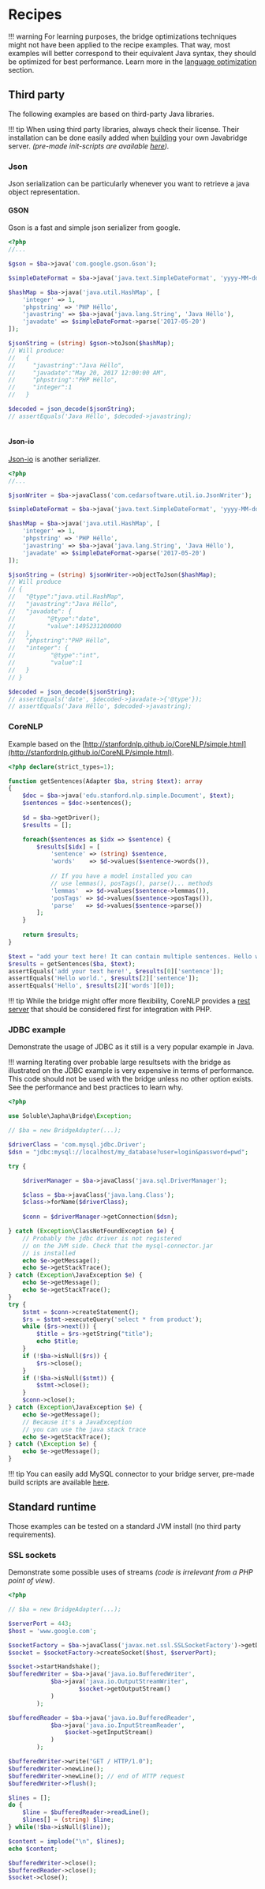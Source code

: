 # Recipes

!!! warning
    For learning purposes, the bridge optimizations techniques might not have 
    been applied to the recipe examples. That way, most examples will better correspond 
    to their equivalent Java syntax, they should be optimized for
    best performance. Learn more in the [language optimization](./language_optimizations.md) section. 

## Third party

The following examples are based on third-party Java libraries. 

!!! tip
    When using third party libraries, always check their license.
    Their installation can be done easily added when 
    [building](./install_server.md) your own Javabridge server. 
    *(pre-made init-scripts are available [here](https://github.com/belgattitude/php-java-bridge/blob/master/init-scripts/README.md)).*
    

### Json 

Json serialization can be particularly whenever you want to retrieve
a java object representation. 

    
#### GSON  
  
Gson is a fast and simple json serializer from google. 
    
    
```php
<?php
//...

$gson = $ba->java('com.google.gson.Gson');

$simpleDateFormat = $ba->java('java.text.SimpleDateFormat', 'yyyy-MM-dd');

$hashMap = $ba->java('java.util.HashMap', [
    'integer' => 1,
    'phpstring' => 'PHP Héllo',
    'javastring' => $ba->java('java.lang.String', 'Java Héllo'),
    'javadate' => $simpleDateFormat->parse('2017-05-20')
]);

$jsonString = (string) $gson->toJson($hashMap);
// Will produce:
//   {
//     "javastring":"Java Héllo",
//     "javadate":"May 20, 2017 12:00:00 AM",
//     "phpstring":"PHP Héllo",
//     "integer":1
//   }

$decoded = json_decode($jsonString);
// assertEquals('Java Héllo', $decoded->javastring);
    
```    

#### Json-io  
  
[Json-io](https://github.com/jdereg/json-io) is another serializer. 

```php
<?php
//...

$jsonWriter = $ba->javaClass('com.cedarsoftware.util.io.JsonWriter');

$simpleDateFormat = $ba->java('java.text.SimpleDateFormat', 'yyyy-MM-dd');

$hashMap = $ba->java('java.util.HashMap', [
    'integer' => 1,
    'phpstring' => 'PHP Héllo',
    'javastring' => $ba->java('java.lang.String', 'Java Héllo'),
    'javadate' => $simpleDateFormat->parse('2017-05-20')
]);

$jsonString = (string) $jsonWriter->objectToJson($hashMap);
// Will produce
// {
//   "@type":"java.util.HashMap",
//   "javastring":"Java Héllo",
//   "javadate": {
//         "@type":"date",
//         "value":1495231200000
//   },
//   "phpstring":"PHP Héllo",
//   "integer": {
//          "@type":"int",
//          "value":1
//   }
// }

$decoded = json_decode($jsonString);
// assertEquals('date', $decoded->javadate->{'@type'});
// assertEquals('Java Héllo', $decoded->javastring);

```    
    
### CoreNLP

Example based on the [http://stanfordnlp.github.io/CoreNLP/simple.html](http://stanfordnlp.github.io/CoreNLP/simple.html).

```php
<?php declare(strict_types=1);

function getSentences(Adapter $ba, string $text): array
{
    $doc = $ba->java('edu.stanford.nlp.simple.Document', $text);
    $sentences = $doc->sentences();
    
    $d = $ba->getDriver();
    $results = [];

    foreach($sentences as $idx => $sentence) {
        $results[$idx] = [
            'sentence' => (string) $sentence,
            'words'    => $d->values($sentence->words()),
            
            // If you have a model installed you can
            // use lemmas(), posTags(), parse()... methods
            'lemmas'  => $d->values($sentence->lemmas()),
            'posTags' => $d->values($sentence->posTags()), 
            'parse'   => $d->values($sentence->parse())
        ];
    }
    
    return $results;
}

$text = "add your text here! It can contain multiple sentences. Hello world.";
$results = getSentences($ba, $text);
assertEquals('add your text here!', $results[0]['sentence']);
assertEquals('Hello world.', $results[2]['sentence']);
assertEquals('Hello', $results[2]['words'][0]);
```

!!! tip
    While the bridge might offer more flexibility, CoreNLP provides a [rest server](http://stanfordnlp.github.io/CoreNLP/corenlp-server.html)
    that should be considered first for integration with PHP.         


### JDBC example

Demonstrate the usage of JDBC as it still is a very popular example in Java. 

!!! warning
    Iterating over probable large resultsets with the bridge 
    as illustrated on the JDBC example is very expensive in terms of performance. 
    This code should not be used with the bridge unless no other option exists.
    See the performance and best practices to learn why.
    
    
```php
<?php

use Soluble\Japha\Bridge\Exception;

// $ba = new BridgeAdapter(...); 

$driverClass = 'com.mysql.jdbc.Driver';
$dsn = "jdbc:mysql://localhost/my_database?user=login&password=pwd";

try {

    $driverManager = $ba->javaClass('java.sql.DriverManager');

    $class = $ba->javaClass('java.lang.Class');
    $class->forName($driverClass);
    
    $conn = $driverManager->getConnection($dsn);

} catch (Exception\ClassNotFoundException $e) {
    // Probably the jdbc driver is not registered
    // on the JVM side. Check that the mysql-connector.jar
    // is installed
    echo $e->getMessage();
    echo $e->getStackTrace();
} catch (Exception\JavaException $e) {
    echo $e->getMessage();
    echo $e->getStackTrace();
}
try {
    $stmt = $conn->createStatement();
    $rs = $stmt->executeQuery('select * from product');
    while ($rs->next()) {
        $title = $rs->getString("title");
        echo $title;            
    }        
    if (!$ba->isNull($rs)) {
        $rs->close();
    }
    if (!$ba->isNull($stmt)) {
        $stmt->close();
    }
    $conn->close();
} catch (Exception\JavaException $e) {
    echo $e->getMessage();
    // Because it's a JavaException
    // you can use the java stack trace
    echo $e->getStackTrace();
} catch (\Exception $e) {
    echo $e->getMessage();
}

```

!!! tip
    You can easily add MySQL connector to your bridge server, pre-made
    build scripts are available [here](https://github.com/belgattitude/php-java-bridge/blob/master/init-scripts/README.md). 


## Standard runtime

Those examples can be tested on a standard JVM install (no third party requirements).

### SSL sockets

Demonstrate some possible uses of streams *(code is irrelevant from a PHP point of view)*.

```php
<?php

// $ba = new BridgeAdapter(...); 

$serverPort = 443;
$host = 'www.google.com';

$socketFactory = $ba->javaClass('javax.net.ssl.SSLSocketFactory')->getDefault();
$socket = $socketFactory->createSocket($host, $serverPort);

$socket->startHandshake();
$bufferedWriter = $ba->java('java.io.BufferedWriter',
            $ba->java('java.io.OutputStreamWriter',
                    $socket->getOutputStream()
            )
        );

$bufferedReader = $ba->java('java.io.BufferedReader',
            $ba->java('java.io.InputStreamReader',
                $socket->getInputStream()
            )
        );

$bufferedWriter->write("GET / HTTP/1.0");
$bufferedWriter->newLine();
$bufferedWriter->newLine(); // end of HTTP request
$bufferedWriter->flush();

$lines = [];
do {
    $line = $bufferedReader->readLine();
    $lines[] = (string) $line;
} while(!$ba->isNull($line));

$content = implode("\n", $lines);
echo $content;

$bufferedWriter->close();
$bufferedReader->close();
$socket->close();

```

